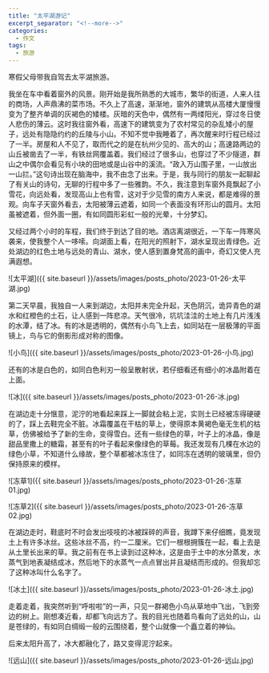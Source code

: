 ```yaml
---
title: "太平湖游记"
excerpt_separator: "<!--more-->"
categories:
  - 作文
tags:
  - 旅游
---
```


寒假父母带我自驾去太平湖旅游。

我坐在车中看着窗外的风景。刚开始是我所熟悉的大城市，繁华的街道，人来人往的商场，人声鼎沸的菜市场。不久上了高速，渐渐地，窗外的建筑从高楼大厦慢慢变为了整齐单调的灰褐色的矮楼。灰暗的天色中，偶然有一两缕阳光，穿过冬日使人悲伤的薄云。这时我往窗外看，高速下的建筑变为了农村常见的杂乱矮小的屋子，远处有隐隐约约的丘陵与小山。<!--more-->不知不觉中我睡着了，再次醒来时行程已经过了一半。房屋和人不见了，取而代之的是在杭州少见的、高大的山；高速路两边的山丘被凿去了一半，有铁丝网覆盖着。我们经过了很多山，也穿过了不少隧道，群山之中偶尔会看见有小块的田地或是山谷中的溪流。“政入万山围子里，一山放出一山拦。”这句诗出现在脑海中，我不由念了出来。于是，我与同行的朋友一起聊起了有关山的诗句，无聊的行程中多了一些雅韵。不久，我注意到车窗外竟飘起了小雪花，向远处看，发现高山上也有雪，这对于少见雪的南方人来说，都是难得的景观。向车子天窗外看去，太阳被薄云遮着，如同一个表面没有环形山的圆月。太阳虽被遮着，但外面一圈，有如同圆形彩虹一般的光晕，十分梦幻。

又经过两个小时的车程，我们终于到达了目的地。酒店离湖很近，一下车一阵寒风袭来，使我整个人一哆嗦。向湖面上看，在阳光的照射下，湖水呈现出青绿色。近处湖边的红色土地与远处的青山、湖水，使人感到置身梵高的画中，奇幻又使人充满遐想。

![太平湖]({{ site.baseurl }}/assets/images/posts_photo/2023-01-26-太平湖.jpg)

第二天早晨，我独自一人来到湖边，太阳并未完全升起，天色阴沉，诡异青色的湖水和红橙色的土石，让人感到一阵悲凉。天气很冷，坑坑洼洼的土地上有几片浅浅的水潭，结了冰。有的冰是透明的，偶然有小鸟飞上去，如同站在一层极薄的平面镜上，鸟与它的倒影形成对称的图像。

![小鸟]({{ site.baseurl }}/assets/images/posts_photo/2023-01-26-小鸟.jpg)

还有的冰是白色的，如同白色利刃一般呈散射状，若仔细看还有细小的冰晶附着在上面。

![冰]({{ site.baseurl }}/assets/images/posts_photo/2023-01-26-冰.jpg)

在湖边走十分惬意，泥泞的地看起来踩上一脚就会粘上泥，实则土已经被冻得硬硬的了，踩上去鞋完全不脏。冰霜覆盖在干枯的草上，使得原本黄褐色毫无生机的枯草，仿佛被给予了新的生命，变得雪白。还有一些绿色的草，叶子上的冰晶，像是甜品里撒上的糖霜，甚至有的叶子看起来像绿色的草莓。我还发现有几棵在水边的绿色小草，不知道什么缘故，整个草都被冰冻住了，如同冻在透明的玻璃里，但仍保持原来的模样。

![冻草1]({{ site.baseurl }}/assets/images/posts_photo/2023-01-26-冻草01.jpg)

![冻草2]({{ site.baseurl }}/assets/images/posts_photo/2023-01-26-冻草02.jpg)

在湖边走时，鞋底时不时会发出吱吱的冰被踩碎的声音，我蹲下来仔细瞧，竟发现土上有许多冰丝。这些冰丝不高，约一二厘米。它们一根根拥簇在一起，看上去是从土里长出来的草。我之前有在书上读到过这种冰，这是由于土中的水分蒸发，水蒸气到地表凝结成冰，然后地下的水蒸气一点点冒出并且凝结而形成的。但我却忘了这种冰叫什么名字了。

![冰土]({{ site.baseurl }}/assets/images/posts_photo/2023-01-26-冰土.jpg)

走着走着，我突然听到“呼啦啦”的一声，只见一群褐色小鸟从草地中飞出，飞到旁边的树上。刚想凑近看，却都飞向远方了。我的目光也随着鸟看向了远处的山，山是苍绿的，有如同白绸缎一般的云围绕着，整个山就像一个矗立着的神仙。

后来太阳升高了，冰大都融化了，路又变得泥泞起来。

![远山]({{ site.baseurl }}/assets/images/posts_photo/2023-01-26-远山.jpg)